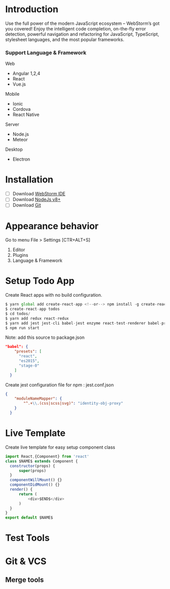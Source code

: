 # Introduction

Use the full power of the modern JavaScript ecosystem – WebStorm’s got you covered! Enjoy the intelligent code completion, on-the-fly error detection, powerful navigation and refactoring for JavaScript, TypeScript, stylesheet languages, and the most popular frameworks.

### Support Language & Framework

Web

- Angular 1,2,4
- React
- Vue.js

Mobile

- Ionic
- Cordova
- React Native

Server

- Node.js
- Meteor

Desktop

- Electron

# Installation

- [ ] Download [WebStorm IDE](https://www.jetbrains.com/webstorm/download) 
- [ ] Download [NodeJs v8+](https://nodejs.org/en/)
- [ ] Download [Git](https://git-scm.com/)

# Appearance behavior

Go to menu File > Settings [CTR+ALT+S]

1. Editor
2. Plugins
3. Language & Framework

# Setup Todo App

Create React apps with no build configuration.

```javascript
$ yarn global add create-react-app <!--or--> npm install -g create-react-app
$ create-react-app todos
$ cd todos/ 
$ yarn add redux react-redux
$ yarn add jest jest-cli babel-jest enzyme react-test-renderer babel-preset-stage-0 identity-obj-proxy --dev
$ npm run start
```

Note: add this source to package.json

```json
"babel": {
    "presets": [
      "react",
      "es2015",
      "stage-0"
    ]
  }
```

Create jest configuration file for npm : jest.conf.json

```json
{
    "moduleNameMapper": {
    	"^.+\\.(css|scss|svg)": "identity-obj-proxy"
    }
  }
```

# Live Template

Create live template for easy setup component class

```javascript
import React,{Component} from 'react'
class $NAME$ extends Component {
  constructor(props) {
      super(props)
  }
  componentWillMount() {}
  componentDidMount() {}
  render() {
      return (
          <div>$END$</div>    
      )
  }
}
export default $NAME$
```

# Test Tools

# Git & VCS	

## Merge tools

